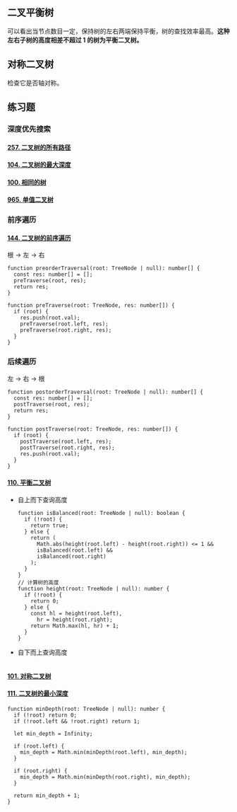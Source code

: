 ## 二叉平衡树

可以看出当节点数目一定，保持树的左右两端保持平衡，树的查找效率最高。**这种左右子树的高度相差不超过 1 的树为平衡二叉树。**

## 对称二叉树

检查它是否轴对称。

<!-- ![image-20220511140447316](C:\Users\Administrator\AppData\Roaming\Typora\typora-user-images\image-20220511140447316.png)  -->

## 练习题

### 深度优先搜索

#### [257. 二叉树的所有路径](https://leetcode-cn.com/problems/binary-tree-paths/)

#### [104. 二叉树的最大深度](https://leetcode-cn.com/problems/maximum-depth-of-binary-tree/)

#### [100. 相同的树](https://leetcode-cn.com/problems/same-tree/)

#### [965. 单值二叉树](https://leetcode-cn.com/problems/univalued-binary-tree/)

### 前序遍历

#### [144. 二叉树的前序遍历](https://leetcode.cn/problems/binary-tree-preorder-traversal/)

根 -> 左 -> 右

```tsx
function preorderTraversal(root: TreeNode | null): number[] {
  const res: number[] = [];
  preTraverse(root, res);
  return res;
}

function preTraverse(root: TreeNode, res: number[]) {
  if (root) {
    res.push(root.val);
    preTraverse(root.left, res);
    preTraverse(root.right, res);
  }
}
```

### 后续遍历

左 -> 右 -> 根

```tsx
function postorderTraversal(root: TreeNode | null): number[] {
  const res: number[] = [];
  postTraverse(root, res);
  return res;
}

function postTraverse(root: TreeNode, res: number[]) {
  if (root) {
    postTraverse(root.left, res);
    postTraverse(root.right, res);
    res.push(root.val);
  }
}
```

#### [110. 平衡二叉树](https://leetcode.cn/problems/balanced-binary-tree/)

- 自上而下查询高度

  ```tsx
  function isBalanced(root: TreeNode | null): boolean {
    if (!root) {
      return true;
    } else {
      return (
        Math.abs(height(root.left) - height(root.right)) <= 1 &&
        isBalanced(root.left) &&
        isBalanced(root.right)
      );
    }
  }
  // 计算树的高度
  function height(root: TreeNode | null): number {
    if (!root) {
      return 0;
    } else {
      const hl = height(root.left),
        hr = height(root.right);
      return Math.max(hl, hr) + 1;
    }
  }
  ```

- 自下而上查询高度

  ```

  ```

#### [101. 对称二叉树](https://leetcode.cn/problems/symmetric-tree/)

#### [111. 二叉树的最小深度](https://leetcode.cn/problems/minimum-depth-of-binary-tree/)

```tsx
function minDepth(root: TreeNode | null): number {
  if (!root) return 0;
  if (!root.left && !root.right) return 1;

  let min_depth = Infinity;

  if (root.left) {
    min_depth = Math.min(minDepth(root.left), min_depth);
  }

  if (root.right) {
    min_depth = Math.min(minDepth(root.right), min_depth);
  }

  return min_depth + 1;
}
```
